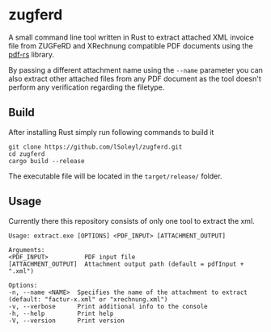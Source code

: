 # zugferd

A small command line tool written in Rust to extract attached XML invoice file from ZUGFeRD and XRechnung compatible PDF documents using the [pdf-rs](https://github.com/pdf-rs/pdf) library.

By passing a different attachment name using the `--name` parameter you can also extract other attached files from any PDF document as the tool doesn't perform any verification regarding the filetype.


## Build
After installing Rust simply run following commands to build it

    git clone https://github.com/lSoleyl/zugferd.git
    cd zugferd
    cargo build --release

The executable file will be located in the `target/release/` folder.

## Usage

Currently there this repository consists of only one tool to extract the xml.

    Usage: extract.exe [OPTIONS] <PDF_INPUT> [ATTACHMENT_OUTPUT]

    Arguments:
    <PDF_INPUT>          PDF input file
    [ATTACHMENT_OUTPUT]  Attachment output path (default = pdfInput + ".xml")

    Options:
    -n, --name <NAME>  Specifies the name of the attachment to extract (default: "factur-x.xml" or "xrechnung.xml")
    -v, --verbose      Print additional info to the console
    -h, --help         Print help
    -V, --version      Print version